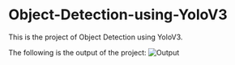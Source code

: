 # Object-Detection-using-YoloV3

This is the project of Object Detection using YoloV3.

The following is the output of the project:
![Output](https://user-images.githubusercontent.com/85682420/189673716-066122be-f5dc-4f09-a827-b40408c2a5f0.jpg)

